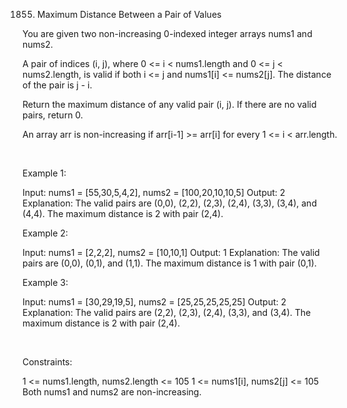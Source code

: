 1855. Maximum Distance Between a Pair of Values

You are given two non-increasing 0-indexed integer arrays nums1​​​​​​ and nums2​​​​​​.

A pair of indices (i, j), where 0 <= i < nums1.length and 0 <= j < nums2.length, is valid if both i <= j and nums1[i] <= nums2[j]. The distance of the pair is j - i​​​​.

Return the maximum distance of any valid pair (i, j). If there are no valid pairs, return 0.

An array arr is non-increasing if arr[i-1] >= arr[i] for every 1 <= i < arr.length.

 

Example 1:

Input: nums1 = [55,30,5,4,2], nums2 = [100,20,10,10,5]
Output: 2
Explanation: The valid pairs are (0,0), (2,2), (2,3), (2,4), (3,3), (3,4), and (4,4).
The maximum distance is 2 with pair (2,4).


Example 2:

Input: nums1 = [2,2,2], nums2 = [10,10,1]
Output: 1
Explanation: The valid pairs are (0,0), (0,1), and (1,1).
The maximum distance is 1 with pair (0,1).


Example 3:

Input: nums1 = [30,29,19,5], nums2 = [25,25,25,25,25]
Output: 2
Explanation: The valid pairs are (2,2), (2,3), (2,4), (3,3), and (3,4).
The maximum distance is 2 with pair (2,4).


 

Constraints:

1 <= nums1.length, nums2.length <= 105
1 <= nums1[i], nums2[j] <= 105
Both nums1 and nums2 are non-increasing.